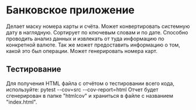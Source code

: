 # Банковское приложение
Делает маску номера карты и счёта.
Может конвертировать системную дату в наглядную.
Сортирует по ключевым словам и по дате.
Способно проводить анализ данных и извлекать от туда информацию по конкретной валюте.
Так же может предоставить информацию о том, какой это был операции. 
Может генерировать номера карт.
## Тестирование

Для получения HTML файла с отчётом о тестировании всего кода, используйте:
pytest --cov=src --cov-report=html
Отчет будет сгенерирован в папке "htmlcov" 
и храниться в файле с названием "index.html".